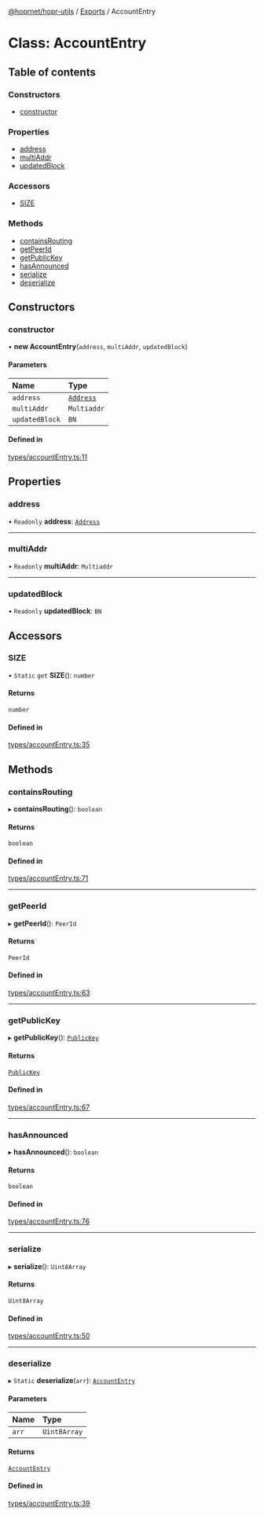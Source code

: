 [@hoprnet/hopr-utils](../README.md) / [Exports](../modules.md) / AccountEntry

# Class: AccountEntry

## Table of contents

### Constructors

- [constructor](AccountEntry.md#constructor)

### Properties

- [address](AccountEntry.md#address)
- [multiAddr](AccountEntry.md#multiaddr)
- [updatedBlock](AccountEntry.md#updatedblock)

### Accessors

- [SIZE](AccountEntry.md#size)

### Methods

- [containsRouting](AccountEntry.md#containsrouting)
- [getPeerId](AccountEntry.md#getpeerid)
- [getPublicKey](AccountEntry.md#getpublickey)
- [hasAnnounced](AccountEntry.md#hasannounced)
- [serialize](AccountEntry.md#serialize)
- [deserialize](AccountEntry.md#deserialize)

## Constructors

### constructor

• **new AccountEntry**(`address`, `multiAddr`, `updatedBlock`)

#### Parameters

| Name | Type |
| :------ | :------ |
| `address` | [`Address`](Address.md) |
| `multiAddr` | `Multiaddr` |
| `updatedBlock` | `BN` |

#### Defined in

[types/accountEntry.ts:11](https://github.com/hoprnet/hoprnet/blob/master/packages/utils/src/types/accountEntry.ts#L11)

## Properties

### address

• `Readonly` **address**: [`Address`](Address.md)

___

### multiAddr

• `Readonly` **multiAddr**: `Multiaddr`

___

### updatedBlock

• `Readonly` **updatedBlock**: `BN`

## Accessors

### SIZE

• `Static` `get` **SIZE**(): `number`

#### Returns

`number`

#### Defined in

[types/accountEntry.ts:35](https://github.com/hoprnet/hoprnet/blob/master/packages/utils/src/types/accountEntry.ts#L35)

## Methods

### containsRouting

▸ **containsRouting**(): `boolean`

#### Returns

`boolean`

#### Defined in

[types/accountEntry.ts:71](https://github.com/hoprnet/hoprnet/blob/master/packages/utils/src/types/accountEntry.ts#L71)

___

### getPeerId

▸ **getPeerId**(): `PeerId`

#### Returns

`PeerId`

#### Defined in

[types/accountEntry.ts:63](https://github.com/hoprnet/hoprnet/blob/master/packages/utils/src/types/accountEntry.ts#L63)

___

### getPublicKey

▸ **getPublicKey**(): [`PublicKey`](PublicKey.md)

#### Returns

[`PublicKey`](PublicKey.md)

#### Defined in

[types/accountEntry.ts:67](https://github.com/hoprnet/hoprnet/blob/master/packages/utils/src/types/accountEntry.ts#L67)

___

### hasAnnounced

▸ **hasAnnounced**(): `boolean`

#### Returns

`boolean`

#### Defined in

[types/accountEntry.ts:76](https://github.com/hoprnet/hoprnet/blob/master/packages/utils/src/types/accountEntry.ts#L76)

___

### serialize

▸ **serialize**(): `Uint8Array`

#### Returns

`Uint8Array`

#### Defined in

[types/accountEntry.ts:50](https://github.com/hoprnet/hoprnet/blob/master/packages/utils/src/types/accountEntry.ts#L50)

___

### deserialize

▸ `Static` **deserialize**(`arr`): [`AccountEntry`](AccountEntry.md)

#### Parameters

| Name | Type |
| :------ | :------ |
| `arr` | `Uint8Array` |

#### Returns

[`AccountEntry`](AccountEntry.md)

#### Defined in

[types/accountEntry.ts:39](https://github.com/hoprnet/hoprnet/blob/master/packages/utils/src/types/accountEntry.ts#L39)
